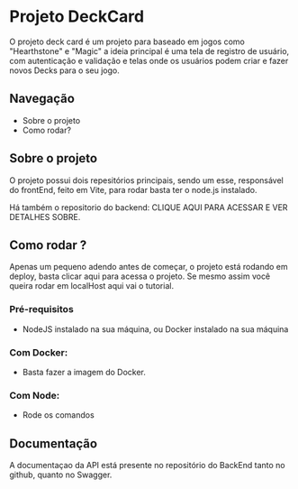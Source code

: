 # Projeto DeckCard
O projeto deck card é um projeto para baseado em jogos como "Hearthstone" e "Magic" a ideia principal é uma tela de registro de usuário, com autenticação e validação e telas onde os usuários podem criar e fazer novos Decks para o seu jogo.

## Navegação
- Sobre o projeto
- Como rodar?

## Sobre o projeto
O projeto possui dois repesitórios principais, sendo um esse, responsável do frontEnd, feito em Vite, para rodar basta ter o node.js instalado.


Há também o repositorio do backend: CLIQUE AQUI PARA ACESSAR E VER DETALHES SOBRE.


## Como rodar ?
Apenas um pequeno adendo antes de começar, o projeto está rodando em deploy, basta clicar aqui para acessa o projeto. Se mesmo assim você queira rodar em localHost aqui vai o tutorial.

### Pré-requisitos
- NodeJS instalado na sua máquina, ou Docker instalado na sua máquina

### Com Docker:
- Basta fazer a imagem do Docker.

### Com Node:
- Rode os comandos





## Documentação
A documentaçao da API está presente no repositório do BackEnd tanto no github, quanto no Swagger.
